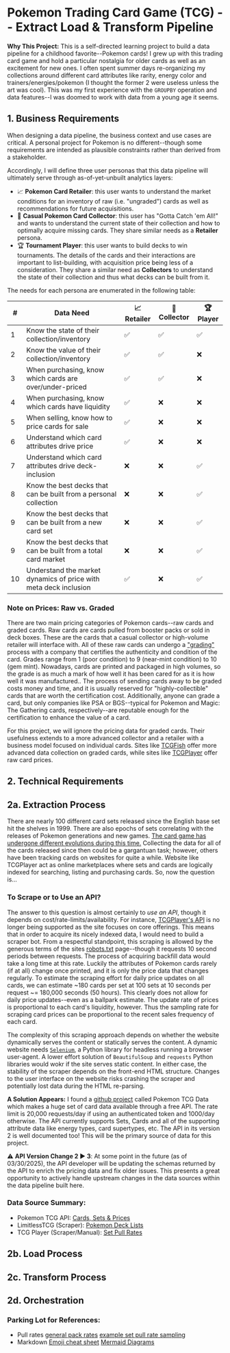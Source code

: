 # Pokemon Trading Card Game (TCG) -- Extract Load & Transform Pipeline
**Why This Project:** This is a self-directed learning project to build a data pipeline for a childhood favorite--Pokemon cards! I grew up with this trading card game and hold a particular nostalgia for older cards as well as an excitement for new ones. I often spent summer days re-organizing my collections around different card attributes like rarity, energy color and trainers/energies/pokemon (I thought the former 2 were useless unless the art was cool). This was my first experience with the `GROUPBY` operation and data features--I was doomed to work with data from a young age it seems.

## 1. Business Requirements
When designing a data pipeline, the business context and use cases are critical. A personal project for Pokemon is no different--though some requirements are intended as plausible constraints rather than derived from a stakeholder.

Accordingly, I will define three user personas that this data pipeline will ultimately serve through as-of-yet-unbuilt analytics layers:
- :chart_with_upwards_trend: **Pokemon Card Retailer**: this user wants to understand the market conditions for an inventory of raw (i.e. "ungraded") cards as well as recommendations for future acquisitions.
- :100: **Casual Pokemon Card Collector**: this user has "Gotta Catch 'em All!" and wants to understand the current state of their collection and how to optimally acquire missing cards. They share similar needs as a **Retailer** persona.
- :trophy: **Tournament Player**: this user wants to build decks to win tournaments. The details of the cards and their interactions are important to list-building, with acquisition price being less of a consideration. They share a similar need as **Collectors** to understand the state of their collection and thus what decks can be built from it.

The needs for each persona are enumerated in the following table:

| # | Data Need | :chart_with_upwards_trend: **Retailer** | :100: **Collector** | :trophy: **Player** |
|---|-----------|-----------------------------------------|---------------------|---------------------|
| 1 | Know the state of their collection/inventory | :white_check_mark: | :white_check_mark:| :white_check_mark: |
| 2 | Know the value of their collection/inventory | :white_check_mark: | :white_check_mark:| :x: |
| 3 | When purchasing, know which cards are over/under-priced | :white_check_mark: | :white_check_mark:| :x: |
| 4 | When purchasing, know which cards have liquidity | :white_check_mark: | :x:| :x: |
| 5 | When selling, know how to price cards for sale | :white_check_mark: | :x:| :x: |
| 6 | Understand which card attributes drive price | :white_check_mark: | :x:| :x: |
| 7 | Understand which card attributes drive deck-inclusion | :x: | :x:| :white_check_mark: |
| 8 | Know the best decks that can be built from a personal collection | :x: | :x: | :white_check_mark: |
| 9 | Know the best decks that can be built from a new card set | :x: | :x: | :white_check_mark: |
| 9 | Know the best decks that can be built from a total card market | :x: | :x: | :white_check_mark: |
| 10 | Understand the market dynamics of price with meta deck inclusion | :white_check_mark: | :x:| :white_check_mark: |

### Note on Prices: Raw vs. Graded
There are two main pricing categories of Pokemon cards--raw cards and graded cards. Raw cards are cards pulled from booster packs or sold in deck boxes. These are the cards that a casual collector or high-volume retailer will interface with. All of these raw cards can undergo a ["grading"](https://www.reddit.com/r/Pokemoncardappraisal/comments/k53fey/grading_cards_the_basics/) process with a company that certifies the authenticity and condition of the card. Grades range from 1 (poor condition) to 9 (near-mint condition) to 10 (gem mint). Nowadays, cards are printed and packaged in high volumes, so the grade is as much a mark of how well it has been cared for as it is how well it was manufactured.. The process of sending cards away to be graded costs money and time, and it is usually reserved for "highly-collectible" cards that are worth the certification cost. Additionally, anyone can grade a card, but only companies like PSA or BGS--typical for Pokemon and Magic: The Gathering cards, respectively--are reputable enough for the certification to enhance the value of a card. 

For this project, we will ignore the pricing data for graded cards. Their usefulness extends to a more advanced collector and a retailer with a business model focused on individual cards. Sites like [TCGFish](https://tcgfish.com/) offer more advanced data collection on graded cards, while sites like [TCGPlayer](https://www.tcgplayer.com/) offer raw card prices.

## 2. Technical Requirements
## 2a. Extraction Process
There are nearly 100 different card sets released since the English base set hit the shelves in 1999. There are also epochs of sets correlating with the releases of Pokemon generations and new games. [The card game has undergone different evolutions during this time.](https://www.pokemon.com/us/pokemon-news/pokemon-tcg-scarlet-violet-brings-changes-to-the-pokemon-trading-card-game?) Collecting the data for all of the cards released since then could be a gargantuan task; however, others have been tracking cards on websites for quite a while. Website like TCGPlayer act as online marketplaces where sets and cards are logically indexed for searching, listing and purchasing cards. So, now the question is...

### To Scrape or to Use an API?
The answer to this question is almost certainly to *use an API*, though it depends on cost/rate-limits/availability. For instance, [TCGPlayer's API](https://developer.tcgplayer.com/) is no longer being supported as the site focuses on core offerings. This means that in order to acquire its nicely indexed data, I would need to build a scraper bot. From a respectful standpoint, this scraping is allowed by the generous terms of the sites [robots.txt](https://www.tcgplayer.com/robots.txt) page--though it requests 10 second periods between requests. The process of acquiring backfill data would take a long time at this rate. Luckily the attributes of Pokemon cards rarely (if at all) change once printed, and it is only the price data that changes regularly. To estimate the scraping effort for daily price updates on all cards, we can estimate ~180 cards per set at 100 sets at 10 seconds per request ~= 180,000 seconds (50 hours). This clearly does not allow for daily price updates--even as a ballpark estimate. The update rate of prices is proportional to each card's liquidity, however. Thus the sampling rate for scraping card prices can be proportional to the recent sales frequency of each card.

The complexity of this scraping approach depends on whether the website dynamically serves the content or statically serves the content. A dynamic website needs [`Selenium`](https://selenium-python.readthedocs.io/), a Python library for headless running a browser user-agent. A lower effort solution of `BeautifulSoup` and `requests` Python libraries would wokr if the site serves static content. In either case, the stability of the scraper depends on the front-end HTML structure. Changes to the user interface on the website risks crashing the scraper and potentially lost data during the HTML re-parsing.

**A Solution Appears:** I found a [github project](https://github.com/PokemonTCG/pokemon-tcg-data/tree/master) called Pokemon TCG Data which makes a huge set of card data available through a free API. The rate limit is 20,000 requests/day if using an authenticated token and 1000/day otherwise. The API currently supports Sets, Cards and all of the supporting attribute data like energy types, card supertypes, etc. The API in its version 2 is well documented too! This will be the primary source of data for this project.

⚠️ **API Version Change 2 ▶️ 3**: At some point in the future (as of 03/30/2025), the API developer will be updating the schemas returned by the API to enrich the pricing data and fix older issues. This presents a great opportunity to actively handle upstream changes in the data sources within the data pipeline built here.

### Data Source Summary:
- Pokemon TCG API: [Cards, Sets & Prices](https://docs.pokemontcg.io/)
- LimitlessTCG (Scraper): [Pokemon Deck Lists](https://limitlesstcg.com/decks/lists)
- TCG Player (Scraper/Manual): [Set Pull Rates](https://infinite.tcgplayer.com/article/Pok%C3%A9mon-TCG-Prismatic-Evolutions-Pull-Rates/d94889ea-f76a-4a13-b74d-5b0b071220a7/)

## 2b. Load Process

## 2c. Transform Process

## 2d. Orchestration


### Parking Lot for References:
- Pull rates [general pack rates](https://support.pokemon.com/hc/en-us/articles/360000981613-What-can-I-expect-in-a-Pok%C3%A9mon-Trading-Card-Game-booster-pack) [example set pull rate sampling](https://infinite.tcgplayer.com/article/Pok%C3%A9mon-TCG-Prismatic-Evolutions-Pull-Rates/d94889ea-f76a-4a13-b74d-5b0b071220a7/)
- Markdown [Emoji cheat sheet](https://github.com/ikatyang/emoji-cheat-sheet/blob/master/README.md) [Mermaid Diagrams](https://mermaid.js.org/syntax/entityRelationshipDiagram.html)



